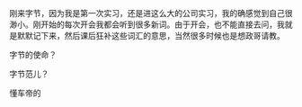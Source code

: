 

刚来字节，因为我是第一次实习，还是进这么大的公司实习，我的确感觉到自己很渺小。刚开始的每次开会我都会听到很多新词。由于开会，也不能直接去问，我就是默默记下来，然后课后狂补这些词汇的意思，当然很多时候也是想政哥请教。









字节的使命？

字节范儿？

懂车帝的